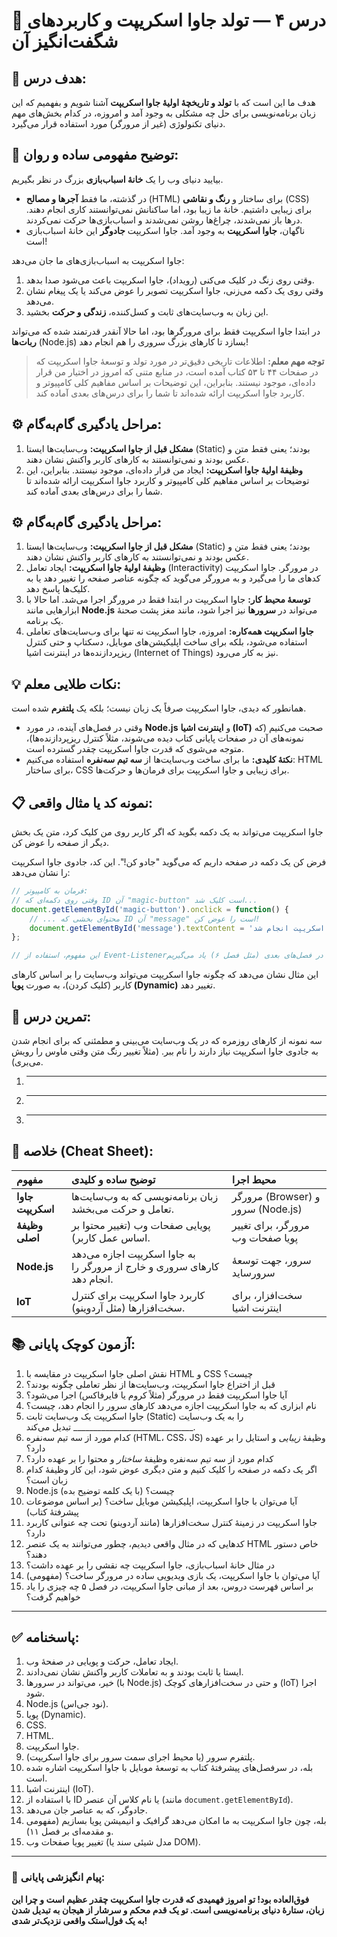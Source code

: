 
# 🧩 درس ۴ — تولد جاوا اسکریپت و کاربردهای شگفت‌انگیز آن

## 🎯 هدف درس:

هدف ما این است که با **تولد و تاریخچهٔ اولیهٔ جاوا اسکریپت** آشنا شویم و بفهمیم که این زبان برنامه‌نویسی برای حل چه مشکلی به وجود آمد و امروزه، در کدام بخش‌های مهم دنیای تکنولوژی (غیر از مرورگر) مورد استفاده قرار می‌گیرد.

## 🧠 توضیح مفهومی ساده و روان:

بیایید دنیای وب را یک **خانهٔ اسباب‌بازی** بزرگ در نظر بگیریم.

* در گذشته، ما فقط **آجرها و مصالح** (HTML) برای ساختار و **رنگ و نقاشی** (CSS) برای زیبایی داشتیم. خانهٔ ما زیبا بود، اما ساکنانش نمی‌توانستند کاری انجام دهند. درها باز نمی‌شدند، چراغ‌ها روشن نمی‌شدند و اسباب‌بازی‌ها حرکت نمی‌کردند.
* ناگهان، **جاوا اسکریپت** به وجود آمد. جاوا اسکریپت **جادوگر** این خانهٔ اسباب‌بازی است!

جاوا اسکریپت به اسباب‌بازی‌های ما جان می‌دهد:

1. وقتی روی زنگ در کلیک می‌کنی (رویداد)، جاوا اسکریپت باعث می‌شود صدا بدهد.
2. وقتی روی یک دکمه می‌زنی، جاوا اسکریپت تصویر را عوض می‌کند یا یک پیغام نشان می‌دهد.
3. این زبان به وب‌سایت‌های ثابت و کسل‌کننده، **زندگی و حرکت** بخشید.

در ابتدا جاوا اسکریپت فقط برای مرورگرها بود، اما حالا آنقدر قدرتمند شده که می‌تواند **ربات‌ها** (Node.js) بسازد تا کارهای بزرگ سروری را هم انجام دهد!

> **توجه مهم معلم:** اطلاعات تاریخی دقیق‌تر در مورد تولد و توسعهٔ جاوا اسکریپت که در صفحات ۴۴ تا ۵۳ کتاب آمده است، در منابع متنی که امروز در اختیار من قرار داده‌ای، موجود نیستند. بنابراین، این توضیحات بر اساس مفاهیم کلی کامپیوتر و کاربرد جاوا اسکریپت ارائه شده‌اند تا شما را برای درس‌های بعدی آماده کند.

## ⚙️ مراحل یادگیری گام‌به‌گام:

1. **مشکل قبل از جاوا اسکریپت:** وب‌سایت‌ها ایستا (Static) بودند؛ یعنی فقط متن و عکس بودند و نمی‌توانستند به کارهای کاربر واکنش نشان دهند.
2. **وظیفهٔ اولیهٔ جاوا اسکریپت:** ایجاد من قرار داده‌ای، موجود نیستند. بنابراین، این توضیحات بر اساس مفاهیم کلی کامپیوتر و کاربرد جاوا اسکریپت ارائه شده‌اند تا شما را برای درس‌های بعدی آماده کند.

## ⚙️ مراحل یادگیری گام‌به‌گام:

1. **مشکل قبل از جاوا اسکریپت:** وب‌سایت‌ها ایستا (Static) بودند؛ یعنی فقط متن و عکس بودند و نمی‌توانستند به کارهای کاربر واکنش نشان دهند.
2. **وظیفهٔ اولیهٔ جاوا اسکریپت:** ایجاد تعامل (Interactivity) در مرورگر. جاوا اسکریپت کدهای ما را می‌گیرد و به مرورگر می‌گوید که چگونه عناصر صفحه را تغییر دهد یا به کلیک‌ها پاسخ دهد.
3. **توسعهٔ محیط کار:** جاوا اسکریپت در ابتدا فقط در مرورگر اجرا می‌شد. اما حالا با ابزارهایی مانند **Node.js** می‌تواند در **سرورها** نیز اجرا شود، مانند مغز پشت صحنهٔ یک برنامه.
4. **جاوا اسکریپت همه‌کاره:** امروزه، جاوا اسکریپت نه تنها برای وب‌سایت‌های تعاملی استفاده می‌شود، بلکه برای ساخت اپلیکیشن‌های موبایل، دسکتاپ و حتی کنترل ریزپردازنده‌ها در اینترنت اشیا (Internet of Things) نیز به کار می‌رود.

## 💡 نکات طلایی معلم:

همانطور که دیدی، جاوا اسکریپت صرفاً یک زبان نیست؛ بلکه یک **پلتفرم** شده است.

* وقتی در فصل‌های آینده، در مورد **Node.js** و **اینترنت اشیا (IoT)** صحبت می‌کنیم (که نمونه‌های آن در صفحات پایانی کتاب دیده می‌شوند، مثلاً کنترل ریزپردازنده‌ها)، متوجه می‌شوی که قدرت جاوا اسکریپت چقدر گسترده است.
* **نکتهٔ کلیدی:** ما برای ساخت وب‌سایت‌ها از **سه تیم سه‌نفره** استفاده می‌کنیم: HTML برای ساختار، CSS برای زیبایی و جاوا اسکریپت برای فرمان‌ها و حرکت‌ها.

## 📋 نمونه کد یا مثال واقعی:

جاوا اسکریپت می‌تواند به یک دکمه بگوید که اگر کاربر روی من کلیک کرد، متن یک بخش دیگر از صفحه را عوض کن.

فرض کن یک دکمه در صفحه داریم که می‌گوید "جادو کن!". این کد، جادوی جاوا اسکریپت را نشان می‌دهد:

```javascript
// فرمان به کامپیوتر:
// وقتی روی دکمه‌ای که ID آن "magic-button" است کلیک شد...
document.getElementById('magic-button').onclick = function() {
    // ... محتوای بخشی که ID آن "message" است را عوض کن!
    document.getElementById('message').textContent = 'جادوی جاوا اسکریپت انجام شد!';
};

// این مفهوم، استفاده از Event-Listenerها است که در فصل‌های بعدی (مثل فصل ۶) یاد می‌گیریم.
```

این مثال نشان می‌دهد که چگونه جاوا اسکریپت می‌تواند وب‌سایت را بر اساس کارهای کاربر (کلیک کردن)، به صورت **پویا (Dynamic)** تغییر دهد.

## 🧪 تمرین درس:

سه نمونه از کارهای روزمره که در یک وب‌سایت می‌بینی و مطمئنی که برای انجام شدن به جادوی جاوا اسکریپت نیاز دارند را نام ببر. (مثلاً تغییر رنگ متن وقتی ماوس را رویش می‌بری).

1. ---
2. ---
3. ---

## 🧾 خلاصه (Cheat Sheet):

| مفهوم            | توضیح ساده و کلیدی                                                       | محیط اجرا                         |
| :--------------- | :----------------------------------------------------------------------- | :-------------------------------- |
| **جاوا اسکریپت** | زبان برنامه‌نویسی که به وب‌سایت‌ها تعامل و حرکت می‌بخشد.                 | مرورگر (Browser) و سرور (Node.js) |
| **وظیفهٔ اصلی**  | پویایی صفحات وب (تغییر محتوا بر اساس عمل کاربر).                         | مرورگر، برای تغییر پویا صفحات وب  |
| **Node.js**      | به جاوا اسکریپت اجازه می‌دهد کارهای سروری و خارج از مرورگر را انجام دهد. | سرور، جهت توسعهٔ سرورساید         |
| **IoT**          | کاربرد جاوا اسکریپت برای کنترل سخت‌افزارها (مثل آردوینو).                | سخت‌افزار، برای اینترنت اشیا      |

## 📚 آزمون کوچک پایانی:

1. نقش اصلی جاوا اسکریپت در مقایسه با HTML و CSS چیست؟
2. قبل از اختراع جاوا اسکریپت، وب‌سایت‌ها از نظر تعاملی چگونه بودند؟
3. آیا جاوا اسکریپت فقط در مرورگر (مثلاً کروم یا فایرفاکس) اجرا می‌شود؟
4. نام ابزاری که به جاوا اسکریپت اجازه می‌دهد کارهای سرور را انجام دهد، چیست؟
5. جاوا اسکریپت یک وب‌سایت ثابت (Static) را به یک وب‌سایت ______________________________ تبدیل می‌کند.
6. کدام مورد از سه تیم سه‌نفره (HTML، CSS، JS) وظیفهٔ *زیبایی* و استایل را بر عهده دارد؟
7. کدام مورد از سه تیم سه‌نفره وظیفهٔ *ساختار* و محتوا را بر عهده دارد؟
8. اگر یک دکمه در صفحه را کلیک کنیم و متن دیگری عوض شود، این کار وظیفهٔ کدام زبان است؟
9. Node.js چیست؟ (با یک کلمه توضیح بده)
10. آیا می‌توان با جاوا اسکریپت، اپلیکیشن موبایل ساخت؟ (بر اساس موضوعات پیشرفتهٔ کتاب)
11. جاوا اسکریپت در زمینهٔ کنترل سخت‌افزارها (مانند آردوینو) تحت چه عنوانی کاربرد دارد؟
12. کدهایی که در مثال واقعی دیدیم، چطور می‌توانند به یک عنصر HTML خاص دستور دهند؟
13. در مثال خانهٔ اسباب‌بازی، جاوا اسکریپت چه نقشی را بر عهده داشت؟
14. آیا می‌توان با جاوا اسکریپت، یک بازی ویدیویی ساده در مرورگر ساخت؟ (مفهومی)
15. بر اساس فهرست دروس، بعد از مبانی جاوا اسکریپت، در فصل ۵ چه چیزی را یاد خواهیم گرفت؟

---

## ✅ پاسخنامه:

1. ایجاد تعامل، حرکت و پویایی در صفحهٔ وب.
2. ایستا یا ثابت بودند و به تعاملات کاربر واکنش نشان نمی‌دادند.
3. خیر، می‌تواند در سرورها (با Node.js) و حتی در سخت‌افزارهای کوچک (IoT) اجرا شود.
4. Node.js (نود جی‌اس).
5. پویا (Dynamic).
6. CSS.
7. HTML.
8. جاوا اسکریپت.
9. پلتفرم سرور (یا محیط اجرای سمت سرور برای جاوا اسکریپت).
10. بله، در سرفصل‌های پیشرفتهٔ کتاب به توسعهٔ موبایل با جاوا اسکریپت اشاره شده است.
11. اینترنت اشیا (IoT).
12. با استفاده از ID یا نام کلاس آن عنصر (مانند `document.getElementById`).
13. جادوگر، که به عناصر جان می‌دهد.
14. بله، چون جاوا اسکریپت به ما امکان می‌دهد گرافیک و انیمیشن پویا بسازیم (مفهومی و مقدمه‌ای بر فصل ۱۱).
15. تغییر پویا صفحات وب (مدل شیئی سند یا DOM).

---

### 🌟 پیام انگیزشی پایانی:

**فوق‌العاده بود! تو امروز فهمیدی که قدرت جاوا اسکریپت چقدر عظیم است و چرا این زبان، ستارهٔ دنیای برنامه‌نویسی است. تو یک قدم محکم و سرشار از هیجان به تبدیل شدن به یک فول‌استک واقعی نزدیک‌تر شدی!**
